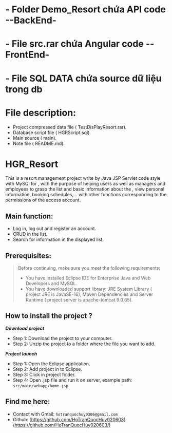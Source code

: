 # - Folder Demo_Resort chứa API code --BackEnd-
# - File src.rar chứa Angular code --FrontEnd-
# - File SQL DATA chứa source dữ liệu trong db 
# File description: 
- Project compressed data file ( TestDisPlayResort.rar).
- Database script file ( HGRScript.sql).
- Main source ( main).
- Note file ( README.md).
# HGR_Resort
This is a resort management project write by Java JSP Servlet code style with MySQl for , with the purpose of helping users as well as managers and employees to grasp the list and basic information about the , view personal information, booking schedules,... with other functions corresponding to the permissions of the access account.
## Main function:
- Log in, log out and register an account.
- CRUD in the list.
- Search for information in the displayed list.
## Prerequisites:
> Before continuing, make sure you meet the following requirements:
> * You have installed Eclipse IDE for Enterprise Java and Web Developers and MySQL.
> * You have downloaded support library: JRE System Library ( project JRE is JavaSE-16), Maven Dependencies and Server Runtime ( project server is apache-tomcat 9.0.65).
## How to install the project ?
***Download project***
- Step 1: Download the project to your computer.
- Step 2: Unzip the project to a folder where the file you want to add.
  
***Project launch***
- Step 1: Open the Eclipse application.
- Step 2: Add project in to Eclipse.
- Step 3: Click in project folder.
- Step 4: Open .jsp file and run it on server, example path: `src/main/webapp/home.jsp `
## Find me here:
- Contact with Gmail: `hotranquochuy0306@gmail.com`
- Github: [https://github.com/HoTranQuocHuy020603](https://github.com/HoTranQuocHuy020603/)


